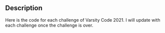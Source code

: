 ## Description
Here is the code for each challenge of Varsity Code 2021. I will update with each challenge once the challenge is over.
